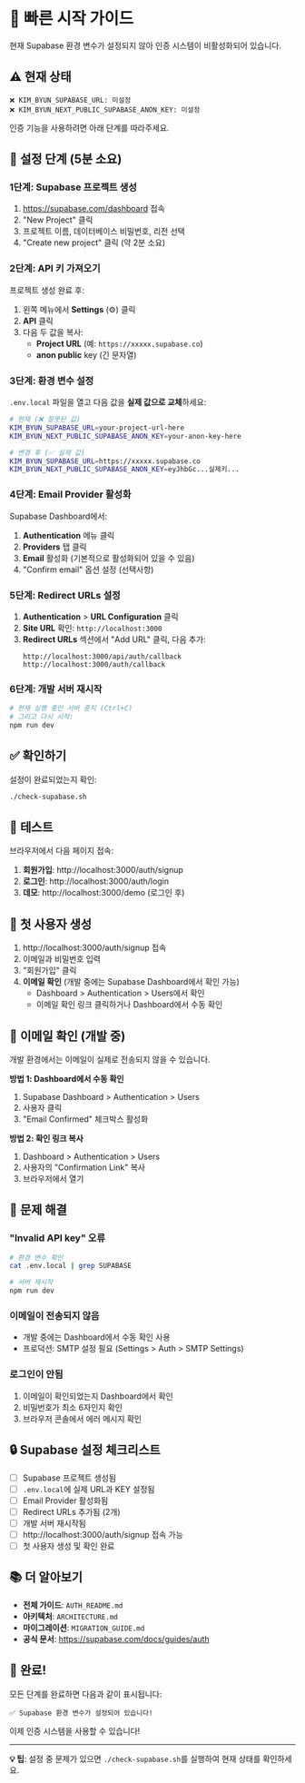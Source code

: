 # 🚀 빠른 시작 가이드

현재 Supabase 환경 변수가 설정되지 않아 인증 시스템이 비활성화되어 있습니다.

## ⚠️ 현재 상태

```
❌ KIM_BYUN_SUPABASE_URL: 미설정
❌ KIM_BYUN_NEXT_PUBLIC_SUPABASE_ANON_KEY: 미설정
```

인증 기능을 사용하려면 아래 단계를 따라주세요.

## 📝 설정 단계 (5분 소요)

### 1단계: Supabase 프로젝트 생성

1. https://supabase.com/dashboard 접속
2. "New Project" 클릭
3. 프로젝트 이름, 데이터베이스 비밀번호, 리전 선택
4. "Create new project" 클릭 (약 2분 소요)

### 2단계: API 키 가져오기

프로젝트 생성 완료 후:

1. 왼쪽 메뉴에서 **Settings** (⚙️) 클릭
2. **API** 클릭
3. 다음 두 값을 복사:
   - **Project URL** (예: `https://xxxxx.supabase.co`)
   - **anon public** key (긴 문자열)

### 3단계: 환경 변수 설정

`.env.local` 파일을 열고 다음 값을 **실제 값으로 교체**하세요:

```bash
# 현재 (❌ 잘못된 값)
KIM_BYUN_SUPABASE_URL=your-project-url-here
KIM_BYUN_NEXT_PUBLIC_SUPABASE_ANON_KEY=your-anon-key-here

# 변경 후 (✅ 실제 값)
KIM_BYUN_SUPABASE_URL=https://xxxxx.supabase.co
KIM_BYUN_NEXT_PUBLIC_SUPABASE_ANON_KEY=eyJhbGc...실제키...
```

### 4단계: Email Provider 활성화

Supabase Dashboard에서:

1. **Authentication** 메뉴 클릭
2. **Providers** 탭 클릭
3. **Email** 활성화 (기본적으로 활성화되어 있을 수 있음)
4. "Confirm email" 옵션 설정 (선택사항)

### 5단계: Redirect URLs 설정

1. **Authentication** > **URL Configuration** 클릭
2. **Site URL** 확인: `http://localhost:3000`
3. **Redirect URLs** 섹션에서 "Add URL" 클릭, 다음 추가:
   ```
   http://localhost:3000/api/auth/callback
   http://localhost:3000/auth/callback
   ```

### 6단계: 개발 서버 재시작

```bash
# 현재 실행 중인 서버 중지 (Ctrl+C)
# 그리고 다시 시작:
npm run dev
```

## ✅ 확인하기

설정이 완료되었는지 확인:

```bash
./check-supabase.sh
```

## 🧪 테스트

브라우저에서 다음 페이지 접속:

1. **회원가입**: http://localhost:3000/auth/signup
2. **로그인**: http://localhost:3000/auth/login
3. **데모**: http://localhost:3000/demo (로그인 후)

## 🎯 첫 사용자 생성

1. http://localhost:3000/auth/signup 접속
2. 이메일과 비밀번호 입력
3. "회원가입" 클릭
4. **이메일 확인** (개발 중에는 Supabase Dashboard에서 확인 가능)
   - Dashboard > Authentication > Users에서 확인
   - 이메일 확인 링크 클릭하거나 Dashboard에서 수동 확인

## 📧 이메일 확인 (개발 중)

개발 환경에서는 이메일이 실제로 전송되지 않을 수 있습니다.

**방법 1: Dashboard에서 수동 확인**
1. Supabase Dashboard > Authentication > Users
2. 사용자 클릭
3. "Email Confirmed" 체크박스 활성화

**방법 2: 확인 링크 복사**
1. Dashboard > Authentication > Users
2. 사용자의 "Confirmation Link" 복사
3. 브라우저에서 열기

## 🐛 문제 해결

### "Invalid API key" 오류

```bash
# 환경 변수 확인
cat .env.local | grep SUPABASE

# 서버 재시작
npm run dev
```

### 이메일이 전송되지 않음

- 개발 중에는 Dashboard에서 수동 확인 사용
- 프로덕션: SMTP 설정 필요 (Settings > Auth > SMTP Settings)

### 로그인이 안됨

1. 이메일이 확인되었는지 Dashboard에서 확인
2. 비밀번호가 최소 6자인지 확인
3. 브라우저 콘솔에서 에러 메시지 확인

## 🔒 Supabase 설정 체크리스트

- [ ] Supabase 프로젝트 생성됨
- [ ] `.env.local`에 실제 URL과 KEY 설정됨
- [ ] Email Provider 활성화됨
- [ ] Redirect URLs 추가됨 (2개)
- [ ] 개발 서버 재시작됨
- [ ] http://localhost:3000/auth/signup 접속 가능
- [ ] 첫 사용자 생성 및 확인 완료

## 📚 더 알아보기

- **전체 가이드**: `AUTH_README.md`
- **아키텍처**: `ARCHITECTURE.md`
- **마이그레이션**: `MIGRATION_GUIDE.md`
- **공식 문서**: https://supabase.com/docs/guides/auth

## 🎉 완료!

모든 단계를 완료하면 다음과 같이 표시됩니다:

```
✅ Supabase 환경 변수가 설정되어 있습니다!
```

이제 인증 시스템을 사용할 수 있습니다!

---

**💡 팁**: 설정 중 문제가 있으면 `./check-supabase.sh`를 실행하여 현재 상태를 확인하세요.
